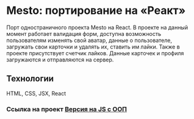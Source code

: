 # Mesto: портирование на «Реакт»

Порт одностраничного проекта Mesto на React. В проекте на данный момент работает валидация форм, доступна возможность пользователям изменять свой аватар, данные о пользователе, загружать свои карточки и удалять их, ставить им лайки. Также в проекте присутствует счетчик лайков. Данные карточек и профиля загружаются и отправляются на сервер.

## Технологии

HTML, CSS, JSX, React

### Ссылка на проект [Версия на JS с ООП](https://dezmondnd.github.io/mesto/)

